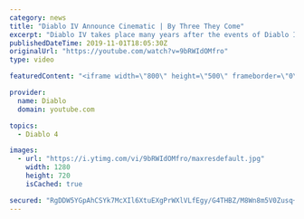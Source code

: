 ```yaml
---
category: news
title: "Diablo IV Announce Cinematic | By Three They Come"
excerpt: "Diablo IV takes place many years after the events of Diablo III, after millions have been slaughtered by the actions of the High Heavens and Burning Hells alike."
publishedDateTime: 2019-11-01T18:05:30Z
originalUrl: "https://youtube.com/watch?v=9bRWIdOMfro"
type: video

featuredContent: "<iframe width=\"800\" height=\"500\" frameborder=\"0\" src=\"https://www.youtube.com/embed/9bRWIdOMfro\" allow=\"accelerometer; autoplay; encrypted-media; gyroscope; picture-in-picture\" allowfullscreen></iframe>"

provider:
  name: Diablo
  domain: youtube.com

topics:
  - Diablo 4

images:
  - url: "https://i.ytimg.com/vi/9bRWIdOMfro/maxresdefault.jpg"
    width: 1280
    height: 720
    isCached: true

secured: "RgDDW5YGpAhCSYk7McXIl6XtuEXgPrWXlVLfEgy/G4THBZ/M8Wn8m5V0Zusq+e3q+4B1Lu3L3HxiYUaRZsH+f3J5OBp8Hf3vHjkgZGGTcUbdWGT/357CqNJvtskIG9nBO3qTkZ9veQHvS+prah6/bmBLRl2Io3T00vMvgG/aZKswhkd/rfoJsW/OmuPTHZd4VqAuwulHZKjsUTpCyVvxx7ctBx2anolqWPHlNg4t1URAfmmoUKX62ncR719D4I5qEOXRHZYXOWOOQnAY4EDZfGo/CpqKiOnN/KwxAKfQGD/BKJSoVdzn6cX8JxaWJdqzZNbo7Zh3W1yGgmvAEZ+icI2KpirhBg4+24MCLR3TtT4sx6UHxJB14JuAf4PF8hZRFHbaoUL5rimPtgnx4touzTnGyUXluryanZrzJi50AN/H/Y8OsXIlbibO+a/QoiTo;0JJUn8oe+XQugxNI0V8mAQ=="
---
```


